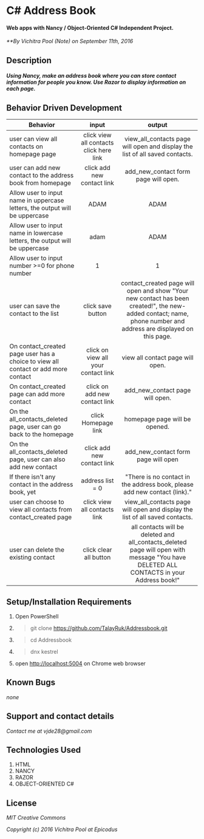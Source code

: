 

# C# Address Book

#### Web apps with Nancy / Object-Oriented C# Independent Project.

_**By Vichitra Pool (Note) on September 11th, 2016_

## Description

##### _Using Nancy, make an address book where you can store contact information for people you know. Use Razor to display information on each page._


## Behavior Driven Development
|Behavior | input | output|
|--- | :---: | :---: |
|user can view all contacts on homepage page | click view all contacts click here link | view_all_contacts page will open and display the list of all saved contacts.
|user can add new contact to the address book from homepage | click add new contact link | add_new_contact form page will open.
|Allow user to input name in uppercase letters, the output will be uppercase | ADAM | ADAM
|Allow user to input name in lowercase letters, the output will be uppercase| adam | ADAM
|Allow user to input number >=0 for phone number | 1 | 1
|user can save the contact to the list| click save button |contact_created page will open and show "Your new contact has been created!", the new-added contact; name, phone number and address are displayed on this page.
|On contact_created page user has a choice to view all contact or add more contact | click on view all your contact link | view all contact page will open.
|On contact_created page can add more contact | click on add new contact link | add_new_contact page will open. 
|On the all_contacts_deleted page, user can go back to the homepage | click Homepage link | homepage page will be opened.
|On the all_contacts_deleted page, user can also add new contact | click add new contact link | add_new_contact form page will open
|If there isn't any contact in the address book, yet | address list = 0 | "There is no contact in the address book, please add new contact (link)."
|user can choose to view all contacts from contact_created page | click view all contacts link | view_all_contacts page will open and display the list of all saved contacts.
|user can delete the existing contact | click clear all button | all contacts will be deleted and all_contacts_deleted page will open with message "You have DELETED ALL CONTACTS in your Address book!"

## Setup/Installation Requirements
1. Open PowerShell
2. >git clone https://github.com/TalayRuk/Addressbook.git
3. >cd Addressbook
4. >dnx kestrel
1. open [http://localhost:5004](http://localhost:5004) on Chrome web browser


## Known Bugs
_none_

## Support and contact details
_Contact me at vjde28@gmail.com_

## Technologies Used

1. HTML
2. NANCY
3. RAZOR
4. OBJECT-ORIENTED C#


## License

_*MIT Creative Commons*_

_Copyright (c) 2016 Vichitra Pool at Epicodus_
